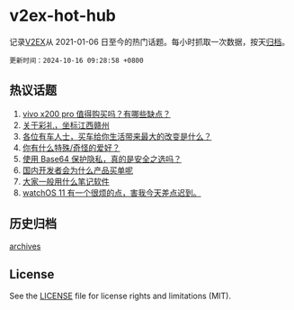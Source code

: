 # v2ex-hot-hub

 记录[V2EX](https://www.v2ex.com/)从 2021-01-06 日至今的热门话题。每小时抓取一次数据，按天[归档](archives)。

`更新时间：2024-10-16 09:28:58 +0800`

## 热议话题

1. [vivo x200 pro 值得购买吗？有哪些缺点？](https://www.v2ex.com/t/1080324)
1. [关于彩礼，坐标江西赣州](https://www.v2ex.com/t/1080514)
1. [各位有车人士，买车给你生活带来最大的改变是什么？](https://www.v2ex.com/t/1080467)
1. [你有什么特殊/奇怪的爱好？](https://www.v2ex.com/t/1080471)
1. [使用 Base64 保护隐私，真的是安全之选吗？](https://www.v2ex.com/t/1080435)
1. [国内开发者会为什么产品买单呢](https://www.v2ex.com/t/1080377)
1. [大家一般用什么笔记软件](https://www.v2ex.com/t/1080521)
1. [watchOS 11 有一个很烦的点，害我今天差点迟到。](https://www.v2ex.com/t/1080329)

## 历史归档

[archives](archives)

## License

See the [LICENSE](LICENSE) file for license rights and limitations (MIT).
